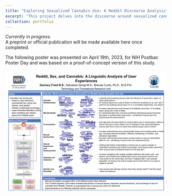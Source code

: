 ```yaml
---
title: "Exploring Sexualized Cannabis Use: A Reddit Discourse Analysis"
excerpt: "This project delves into the discourse around sexualized cannabis use by analyzing Reddit submissions, using both quantitative and qualitative methods. Through Content Specific Latent Dirichlet Allocation (CSLDA), the study identifies prevalent themes, motivations, and potential public health risks, shedding light on contemporary patterns and perceptions of sexualized cannabis use in the online community.<br/><img src='/images/wsr.png'>"
collection: portfolio
---
```


_Currently in progress._  
A preprint or official publication will be made available here once completed.    <br/>


The following poster was presented on April 19th, 2023, for NIH Postbac Poster Day and was based on a proof-of-concept version of this study. <br/><br/><img src='/images/wsr-poster.png'>
